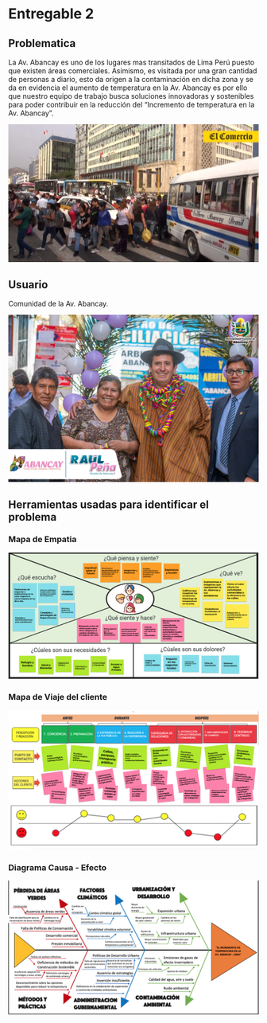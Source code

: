 <h1>Entregable 2</h1>
<h2>Problematica</h2>
<p>La Av. Abancay es uno de los lugares mas transitados de Lima Perú puesto que existen áreas comerciales. Asimismo, es visitada por una gran cantidad de personas a diario, esto da origen a la contaminación en dicha zona y se da en evidencia el aumento de temperatura en la Av. Abancay es por ello que nuestro equipo de trabajo busca soluciones innovadoras y sostenibles para poder contribuir en la reducción del “Incremento de temperatura en la Av. Abancay”.</p>
<img src="../../Imagenes/I_E_2/lima-27.webp">
<h2>Usuario</h2>

<p>Comunidad de la Av. Abancay.</p>

<img src="../../Imagenes/I_E_2/jjj.jpeg">
<h2>Herramientas usadas para identificar el problema</h2>
<h3>Mapa de Empatia</h3>
<img src="../../Imagenes/I_E_2/empatia.png">
<h3>Mapa de Viaje del cliente</h3>
<img src="../../Imagenes/I_E_2/journey.png">
<h3>Diagrama Causa - Efecto </h3>
<img src="../../Imagenes/I_E_2/Espina.png">